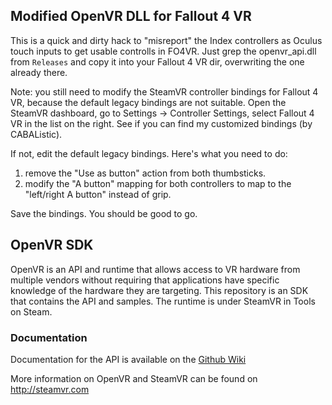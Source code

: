 Modified OpenVR DLL for Fallout 4 VR
---

This is a quick and dirty hack to "misreport" the Index controllers as Oculus
touch inputs to get usable controlls in FO4VR. Just grep the openvr_api.dll
from `Releases` and copy it into your Fallout 4 VR dir, overwriting the one
already there.

Note: you still need to modify the SteamVR controller bindings for Fallout 4 VR,
because the default legacy bindings are not suitable. Open the SteamVR dashboard,
go to Settings -> Controller Settings, select Fallout 4 VR in the list on the
right. See if you can find my customized bindings (by CABAListic).

If not, edit the default legacy bindings. Here's what you need to do:

1. remove the "Use as button" action from both thumbsticks.
2. modify the "A button" mapping for both controllers to map to the 
   "left/right A button" instead of grip.

Save the bindings. You should be good to go.


OpenVR SDK
---

OpenVR is an API and runtime that allows access to VR hardware from multiple 
vendors without requiring that applications have specific knowledge of the 
hardware they are targeting. This repository is an SDK that contains the API 
and samples. The runtime is under SteamVR in Tools on Steam. 

### Documentation

Documentation for the API is available on the [Github Wiki](https://github.com/ValveSoftware/openvr/wiki/API-Documentation)

More information on OpenVR and SteamVR can be found on http://steamvr.com
